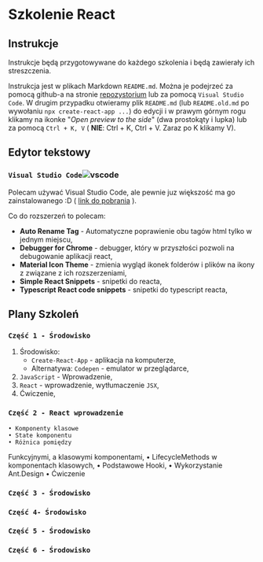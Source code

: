 # Szkolenie React 

## Instrukcje 
Instrukcje będą przygotowywane do każdego szkolenia i będą zawierały ich streszczenia.

Instrukcja jest w plikach Markdown `README.md`. Można je podejrzeć za pomocą github-a na stronie [repozystorium](https://github.com/dkrzysztof/szkolenie-react) lub za pomocą `Visual Studio Code`. 
W drugim przypadku otwieramy plik `README.md` (lub `README.old.md` po wywołaniu `npx create-react-app ...`) do edycji i w prawym górnym rogu klikamy na ikonke "_Open preview to the side_" (dwa prostokąty i lupka) lub za pomocą `Ctrl + K, V` ( **NIE**: Ctrl + K, Ctrl + V. Zaraz po K klikamy V).


## Edytor tekstowy

### ```Visual Studio Code```<span style="height:1em">![vscode](https://upload.wikimedia.org/wikipedia/commons/thumb/9/9a/Visual_Studio_Code_1.35_icon.svg/256px-Visual_Studio_Code_1.35_icon.svg.png "")</span>

Polecam używać Visual Studio Code, ale pewnie juz większość ma go zainstalowanego :D ( [link do pobrania](https://code.visualstudio.com/) ).

Co do rozszerzeń to polecam:

* **Auto Rename Tag** - Automatyczne poprawienie obu tagów html tylko w jednym miejscu,
* **Debugger for Chrome** - debugger, który w przyszłości pozwoli na debugowanie aplikacji react,
* **Material Icon Theme** - zmienia wygląd ikonek folderów i plików na ikony z związane z ich rozszerzeniami,
* **Simple React Snippets** - snipetki do reacta,
* **Typescript React code snippets** - snipetki do typescript reacta,



## Plany Szkoleń

### `Część 1 - Środowisko`
1. Środowisko:
    * `Create-React-App` - aplikacja na komputerze,
    * Alternatywa: `Codepen` - emulator w przeglądarce,
4. `JavaScript` - Wprowadzenie,
5. `React` - wprowadzenie, wytłumaczenie `JSX`,
6. Ćwiczenie,

### `Część 2 - React wprowadzenie`

	• Komponenty klasowe
	• State komponentu
	• Różnica pomiędzy 
Funkcyjnymi, a klasowymi komponentami,
	• LifecycleMethods w komponentach klasowych,
	• Podstawowe Hooki,
	• Wykorzystanie Ant.Design
	• Ćwiczenie


### `Część 3 - Środowisko`


### `Część 4- Środowisko`


### `Część 5 - Środowisko`


### `Część 6 - Środowisko`
